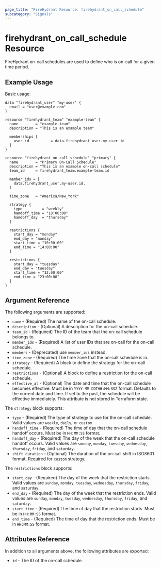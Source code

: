 ```yaml
---
page_title: "FireHydrant Resource: firehydrant_on_call_schedule"
subcategory: "Signals"
---
```


# firehydrant_on_call_schedule Resource

FireHydrant on-call schedules are used to define who is on-call for a given time period.

## Example Usage

Basic usage:
```hcl
data "firehydrant_user" "my-user" {
  email = "user@example.com"
}

resource "firehydrant_team" "example-team" {
  name        = "example-team"
  description = "This is an example team"

  memberships {
    user_id          = data.firehydrant_user.my-user.id
  }
}

resource "firehydrant_on_call_schedule" "primary" {
  name        = "Primary On-Call Schedule"
  description = "This is an example on-call schedule"
  team_id     = firehydrant_team.example-team.id

  member_ids = [
    data.firehydrant_user.my-user.id,
  ]

  time_zone   = "America/New_York"

  strategy {
    type         = "weekly"
    handoff_time = "10:00:00"
    handoff_day  = "thursday"
  }

  restrictions {
    start_day = "monday"
    end_day = "monday"
    start_time = "10:00:00"
    end_time = "14:00:00"
  }

  restrictions {
    start_day = "tuesday"
    end_day = "tuesday"
    start_time = "12:00:00"
    end_time = "23:00:00"
  }
}
```

## Argument Reference

The following arguments are supported:

* `name` - (Required) The name of the on-call schedule.
* `description` - (Optional) A description for the on-call schedule.
* `team_id` - (Required) The ID of the team that the on-call schedule belongs to.
* `member_ids` - (Required) A list of user IDs that are on-call for the on-call schedule.
* `members` - (Deprecated) use `member_ids` instead.
* `time_zone` - (Required) The time zone that the on-call schedule is in.
* `strategy` - (Required) A block to define the strategy for the on-call schedule.
* `restrictions` - (Optional) A block to define a restriction for the on-call schedule.
* `effective_at` - (Optional) The date and time that the on-call schedule becomes effective. Must be in `YYYY-MM-DDTHH:MM:SSZ` format. Defaults to the current date and time. If set to the past, the schedule will be effective immediately. This attribute is not stored in Terraform state.

The `strategy` block supports:

* `type` - (Required) The type of strategy to use for the on-call schedule. Valid values are `weekly`, `daily`, or `custom`.
* `handoff_time` - (Required) The time of day that the on-call schedule handoff occurs. Must be in `HH:MM:SS` format.
* `handoff_day` - (Required) The day of the week that the on-call schedule handoff occurs. Valid values are `sunday`, `monday`, `tuesday`, `wednesday`, `thursday`, `friday`, and `saturday`.
* `shift_duration` - (Optional) The duration of the on-call shift in ISO8601 format. Required for `custom` strategy.

The `restrictions` block supports:

* `start_day` - (Required) The day of the week that the restriction starts. Valid values are `sunday`, `monday`, `tuesday`, `wednesday`, `thursday`, `friday`, and `saturday`.
* `end_day` - (Required) The day of the week that the restriction ends. Valid values are `sunday`, `monday`, `tuesday`, `wednesday`, `thursday`, `friday`, and `saturday`.
* `start_time` - (Required) The time of day that the restriction starts. Must be in `HH:MM:SS` format.
* `end_time` - (Required) The time of day that the restriction ends. Must be in `HH:MM:SS` format.

## Attributes Reference

In addition to all arguments above, the following attributes are exported:

* `id` - The ID of the on-call schedule.

